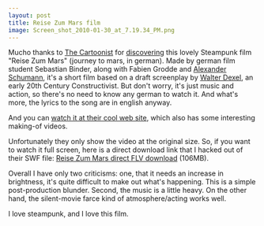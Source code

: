 ```yaml
---
layout: post
title: Reise Zum Mars film
image: Screen_shot_2010-01-30_at_7.19.34_PM.png
---
```



Mucho thanks to <a href="http://zeigermann.com/cartoonist/">The Cartoonist</a> for <a href="http://zeigermann.com/cartoonist/2010/01/28/fabulous-steampunk/">discovering</a> this lovely Steampunk film "Reise Zum Mars" (journey to mars, in german). Made by german film student Sebastian Binder, along with Fabien Grodde and <a href="http://www.alexanderschumann.info/">Alexander Schumann</a>, it's a short film based on a draft screenplay by <a href="http://www.google.com/search?q=Walter+Dexel">Walter Dexel</a>, an early 20th Century Constructivist. But don't worry, it's just music and action, so there's no need to know any german to watch it. And what's more, the lyrics to the song are in english anyway.

And you can <a href="http://www.reisezummars.de/">watch it at their cool web site</a>, which also has some interesting making-of videos.

Unfortunately they only show the video at the original size. So, if you want to watch it full screen, here is a direct download link that I hacked out of their SWF file: <a href="http://www.frankylove.com/mars/movies/Reise_zum_Mars_480.flv">Reise Zum Mars direct FLV download</a> (106MB).

Overall I have only two criticisms: one, that it needs an increase in brightness, it's quite difficult to make out what's happening. This is a simple post-production blunder. Second, the music is a little heavy. On the other hand, the silent-movie farce kind of atmosphere/acting works well.

I love steampunk, and I love this film.
